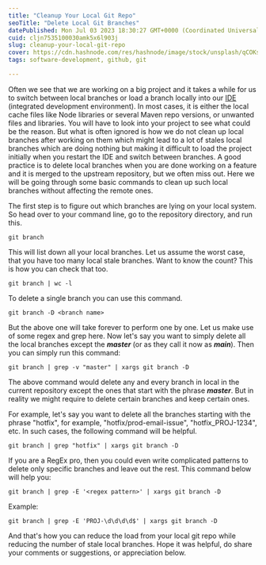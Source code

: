 ```yaml
---
title: "Cleanup Your Local Git Repo"
seoTitle: "Delete Local Git Branches"
datePublished: Mon Jul 03 2023 18:30:27 GMT+0000 (Coordinated Universal Time)
cuid: cljn7535100030amk5x6l903j
slug: cleanup-your-local-git-repo
cover: https://cdn.hashnode.com/res/hashnode/image/stock/unsplash/qCOKsbvH3cE/upload/2553299056e848c90309bbb78273601c.jpeg
tags: software-development, github, git

---
```


Often we see that we are working on a big project and it takes a while for us to switch between local branches or load a branch locally into our [IDE](https://en.wikipedia.org/wiki/Integrated_development_environment) (integrated development environment). In most cases, it is either the local cache files like Node libraries or several Maven repo versions, or unwanted files and libraries. You will have to look into your project to see what could be the reason. But what is often ignored is how we do not clean up local branches after working on them which might lead to a lot of stales local branches which are doing nothing but making it difficult to load the project initially when you restart the IDE and switch between branches. A good practice is to delete local branches when you are done working on a feature and it is merged to the upstream repository, but we often miss out. Here we will be going through some basic commands to clean up such local branches without affecting the remote ones.

The first step is to figure out which branches are lying on your local system. So head over to your command line, go to the repository directory, and run this.

```plaintext
git branch
```

This will list down all your local branches. Let us assume the worst case, that you have too many local stale branches. Want to know the count? This is how you can check that too.

```plaintext
git branch | wc -l
```

To delete a single branch you can use this command.

```plaintext
git branch -D <branch name>
```

But the above one will take forever to perform one by one. Let us make use of some regex and grep here. Now let's say you want to simply delete all the local branches except the ***master*** (or as they call it now as ***main***). Then you can simply run this command:

```plaintext
git branch | grep -v "master" | xargs git branch -D
```

The above command would delete any and every branch in local in the current repository except the ones that start with the phrase ***master***. But in reality we might require to delete certain branches and keep certain ones.

For example, let's say you want to delete all the branches starting with the phrase "hotfix", for example, "hotfix/prod-email-issue", "hotfix\_PROJ-1234", etc. In such cases, the following command will be helpful.

```plaintext
git branch | grep "hotfix" | xargs git branch -D
```

If you are a RegEx pro, then you could even write complicated patterns to delete only specific branches and leave out the rest. This command below will help you:

```plaintext
git branch | grep -E '<regex pattern>' | xargs git branch -D
```

Example:

```plaintext
git branch | grep -E 'PROJ-\d\d\d\d$' | xargs git branch -D
```

And that's how you can reduce the load from your local git repo while reducing the number of stale local branches. Hope it was helpful, do share your comments or suggestions, or appreciation below.